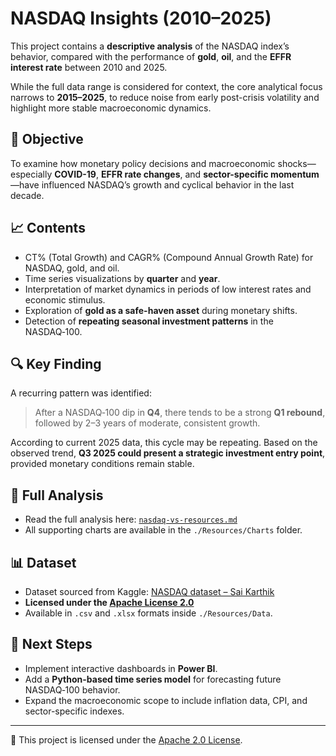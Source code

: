 # NASDAQ Insights (2010–2025)

This project contains a **descriptive analysis** of the NASDAQ index’s behavior, compared with the performance of **gold**, **oil**, and the **EFFR interest rate** between 2010 and 2025.

While the full data range is considered for context, the core analytical focus narrows to **2015–2025**, to reduce noise from early post-crisis volatility and highlight more stable macroeconomic dynamics.

## 📌 Objective

To examine how monetary policy decisions and macroeconomic shocks—especially **COVID-19**, **EFFR rate changes**, and **sector-specific momentum**—have influenced NASDAQ’s growth and cyclical behavior in the last decade.

## 📈 Contents

- CT% (Total Growth) and CAGR% (Compound Annual Growth Rate) for NASDAQ, gold, and oil.
- Time series visualizations by **quarter** and **year**.
- Interpretation of market dynamics in periods of low interest rates and economic stimulus.
- Exploration of **gold as a safe-haven asset** during monetary shifts.
- Detection of **repeating seasonal investment patterns** in the NASDAQ‑100.

## 🔍 Key Finding

A recurring pattern was identified:  
> After a NASDAQ‑100 dip in **Q4**, there tends to be a strong **Q1 rebound**, followed by 2–3 years of moderate, consistent growth.

According to current 2025 data, this cycle may be repeating. Based on the observed trend, **Q3 2025 could present a strategic investment entry point**, provided monetary conditions remain stable.

## 🧠 Full Analysis

- Read the full analysis here: [`nasdaq-vs-resources.md`](nasdaq-vs-resources.md)
- All supporting charts are available in the `./Resources/Charts` folder.

## 📊 Dataset

- Dataset sourced from Kaggle: [NASDAQ dataset – Sai Karthik](https://www.kaggle.com/datasets/sai14karthik/nasdq-dataset)
- **Licensed under the [Apache License 2.0](http://www.apache.org/licenses/LICENSE-2.0)**
- Available in `.csv` and `.xlsx` formats inside `./Resources/Data`.

## 🔮 Next Steps

- Implement interactive dashboards in **Power BI**.
- Add a **Python-based time series model** for forecasting future NASDAQ‑100 behavior.
- Expand the macroeconomic scope to include inflation data, CPI, and sector-specific indexes.

---

🔑 This project is licensed under the [Apache 2.0 License](http://www.apache.org/licenses/LICENSE-2.0).

